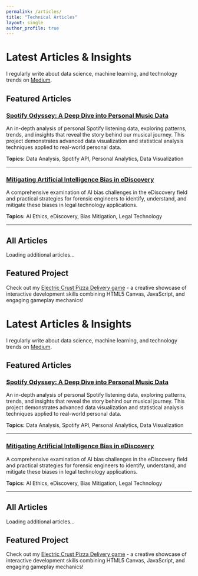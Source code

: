 ```yaml
---
permalink: /articles/
title: "Technical Articles"
layout: single
author_profile: true
---
```


# Latest Articles & Insights

I regularly write about data science, machine learning, and technology trends on [Medium](https://groundcontrolcharles.medium.com/).

## Featured Articles

### [Spotify Odyssey: A Deep Dive into Personal Music Data](https://groundcontrolcharles.medium.com/spotify-odyssey-69362a837ed4)
An in-depth analysis of personal Spotify listening data, exploring patterns, trends, and insights that reveal the story behind our musical journey. This project demonstrates advanced data visualization and statistical analysis techniques applied to real-world personal data.

**Topics:** Data Analysis, Spotify API, Personal Analytics, Data Visualization

---

### [Mitigating Artificial Intelligence Bias in eDiscovery](https://groundcontrolcharles.medium.com/mitigating-artificial-intelligence-bias-in-ediscovery-4038ddd2b313)
A comprehensive examination of AI bias challenges in the eDiscovery field and practical strategies for forensic engineers to identify, understand, and mitigate these biases in legal technology applications.

**Topics:** AI Ethics, eDiscovery, Bias Mitigation, Legal Technology

---

## All Articles

<div id="medium-articles-page">
  <div id="loading">Loading additional articles...</div>
  <div id="articles-container"></div>
</div>

## Featured Project

Check out my [Electric Crust Pizza Delivery game](/pizza-game/) - a creative showcase of interactive development skills combining HTML5 Canvas, JavaScript, and engaging gameplay mechanics!

<script>
async function loadMediumArticles() {
    try {
        const rssUrl = 'https://medium.com/feed/@groundcontrolcharles';
        const response = await fetch(`https://api.rss2json.com/v1/api.json?rss_url=${encodeURIComponent(rssUrl)}`);
        const data = await response.json();
        
        const loadingDiv = document.getElementById('loading');
        const container = document.getElementById('articles-container');
        
        loadingDiv.style.display = 'none';
        
        if (data.items && data.items.length > 0) {
            container.innerHTML = data.items.map(article => `
                <div class="article-card">
                    <h3><a href="${article.link}" target="_blank">${article.title}</a></h3>
                    <p class="article-date">${new Date(article.pubDate).toLocaleDateString()}</p>
                    <div class="article-content">
                        ${article.description.replace(/<[^>]*>/g, '').substring(0, 300)}...
                    </div>
                    <a href="${article.link}" target="_blank">Read More →</a>
                </div>
            `).join('');
        } else {
            container.innerHTML = '<p>Additional articles loading...</p>';
        }
    } catch (error) {
        console.error('Error loading Medium articles:', error);
        document.getElementById('articles-container').innerHTML = '<p>Visit <a href="https://groundcontrolcharles.medium.com/" target="_blank">my Medium profile</a> for more articles!</p>';
    }
}

document.addEventListener('DOMContentLoaded', loadMediumArticles);
</script>

# Latest Articles & Insights

I regularly write about data science, machine learning, and technology trends on [Medium](https://groundcontrolcharles.medium.com/).

## Featured Articles

### [Spotify Odyssey: A Deep Dive into Personal Music Data](https://groundcontrolcharles.medium.com/spotify-odyssey-69362a837ed4)
An in-depth analysis of personal Spotify listening data, exploring patterns, trends, and insights that reveal the story behind our musical journey. This project demonstrates advanced data visualization and statistical analysis techniques applied to real-world personal data.

**Topics:** Data Analysis, Spotify API, Personal Analytics, Data Visualization

---

### [Mitigating Artificial Intelligence Bias in eDiscovery](https://groundcontrolcharles.medium.com/mitigating-artificial-intelligence-bias-in-ediscovery-4038ddd2b313)
A comprehensive examination of AI bias challenges in the eDiscovery field and practical strategies for forensic engineers to identify, understand, and mitigate these biases in legal technology applications.

**Topics:** AI Ethics, eDiscovery, Bias Mitigation, Legal Technology

---

## All Articles

<div id="medium-articles-page">
  <div id="loading">Loading additional articles...</div>
  <div id="articles-container"></div>
</div>

## Featured Project

Check out my [Electric Crust Pizza Delivery game](/pizza-game/) - a creative showcase of interactive development skills combining HTML5 Canvas, JavaScript, and engaging gameplay mechanics!

<script>
async function loadMediumArticles() {
    try {
        const rssUrl = 'https://medium.com/feed/@groundcontrolcharles';
        const response = await fetch(`https://api.rss2json.com/v1/api.json?rss_url=${encodeURIComponent(rssUrl)}`);
        const data = await response.json();
        
        const loadingDiv = document.getElementById('loading');
        const container = document.getElementById('articles-container');
        
        loadingDiv.style.display = 'none';
        
        if (data.items && data.items.length > 0) {
            container.innerHTML = data.items.map(article => `
                <div class="article-card">
                    <h3><a href="${article.link}" target="_blank">${article.title}</a></h3>
                    <p class="article-date">${new Date(article.pubDate).toLocaleDateString()}</p>
                    <div class="article-content">
                        ${article.description.replace(/<[^>]*>/g, '').substring(0, 300)}...
                    </div>
                    <a href="${article.link}" target="_blank">Read More →</a>
                </div>
            `).join('');
        } else {
            container.innerHTML = '<p>Additional articles loading...</p>';
        }
    } catch (error) {
        console.error('Error loading Medium articles:', error);
        document.getElementById('articles-container').innerHTML = '<p>Visit <a href="https://groundcontrolcharles.medium.com/" target="_blank">my Medium profile</a> for more articles!</p>';
    }
}

document.addEventListener('DOMContentLoaded', loadMediumArticles);
</script>
